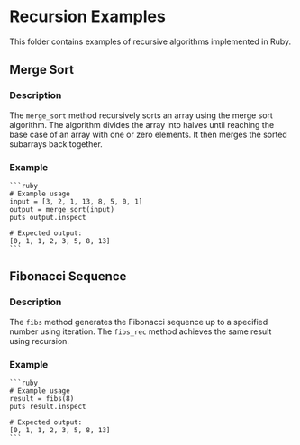 # Recursion Examples

This folder contains examples of recursive algorithms implemented in Ruby.

## Merge Sort

### Description

The `merge_sort` method recursively sorts an array using the merge sort algorithm. The algorithm divides the array into halves until reaching the base case of an array with one or zero elements. It then merges the sorted subarrays back together.

### Example

    ```ruby
    # Example usage
    input = [3, 2, 1, 13, 8, 5, 0, 1]
    output = merge_sort(input)
    puts output.inspect

    # Expected output:
    [0, 1, 1, 2, 3, 5, 8, 13]
    ```


## Fibonacci Sequence

### Description

The `fibs` method generates the Fibonacci sequence up to a specified number using iteration. The `fibs_rec` method achieves the same result using recursion.

### Example

    ```ruby
    # Example usage
    result = fibs(8)
    puts result.inspect
    
    # Expected output:
    [0, 1, 1, 2, 3, 5, 8, 13]
    ```